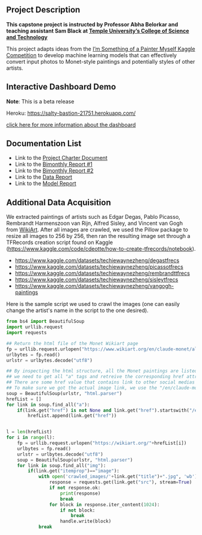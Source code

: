 ## Project Description
**This capstone project is instructed by Professor Abha Belorkar and teaching assistant Sam Black at [Temple University’s College of Science and Technology](https://cst.temple.edu/)**

This project adapts ideas from the [I’m Something of a Painter Myself Kaggle Competition](https://www.kaggle.com/c/gan-getting-started/overview) to develop machine learning models that can effectively convert input photos to Monet-style paintings and potentially styles of other artists.

## Interactive Dashboard Demo 
**Note**: This is a beta release

Heroku: https://salty-bastion-21751.herokuapp.com/ 

[click here for more information about the dashboard](https://github.com/WayneJWZLemon/FlaskGANDemo)

## Documentation List
* Link to the [Project Charter Document](https://github.com/WayneJWZLemon/CIS4496-GANs-Project/blob/main/Docs/Project_Charter.md)
* Link to the [Bimonthly Report #1](https://github.com/WayneJWZLemon/CIS4496-GANs-Project/blob/main/Docs/Bimonthly-Report-%231.md)
* Link to the [Bimonthly Report #2](https://github.com/WayneJWZLemon/CIS4496-GANs-Project/blob/main/Docs/Bimonthly-Report-%232.md)
* Link to the [Data Report](https://github.com/WayneJWZLemon/CIS4496-GANs-Project/blob/main/Docs/Data-Report.md)
* Link to the [Model Report](https://github.com/WayneJWZLemon/CIS4496-GANs-Project/blob/main/Docs/Model-Report.md)

## Additional Data Acquisition
We extracted paintings of artists such as Edgar Degas, Pablo Picasso, Rembrandt Harmenszoon van Rijn, Alfred Sisley, and Vincent van Gogh from [WikiArt](https://www.wikiart.org/). After all images are crawled, we used the Pillow package to resize all images to 256 by 256, then ran the resulting image set through a TFRecords creation script found on Kaggle (https://www.kaggle.com/code/cdeotte/how-to-create-tfrecords/notebook).
* https://www.kaggle.com/datasets/techiewaynezheng/degastfrecs
* https://www.kaggle.com/datasets/techiewaynezheng/picassotfrecs
* https://www.kaggle.com/datasets/techiewaynezheng/rembrandttfrecs
* https://www.kaggle.com/datasets/techiewaynezheng/sisleytfrecs
* https://www.kaggle.com/datasets/techiewaynezheng/vangogh-paintings


Here is the sample script we used to crawl the images (one can easily change the artist's name in the script to the one desired).
```python
from bs4 import BeautifulSoup
import urllib.request
import requests

## Return the html file of the Monet Wikiart page
fp = urllib.request.urlopen("https://www.wikiart.org/en/claude-monet/all-works/text-list")
urlbytes = fp.read()
urlstr = urlbytes.decode("utf8")

## By inspecting the html structure, all the Monet paintings are listed in a table form with the "a" tag
## we need to get all "a" tags and retreive the corresponding href attribute to go to the actual image page
## There are some href value that contains link to other social medias and some values are just None
## To make sure we got the actual image link, we use the "/en/claude-monet/" to check the string
soup = BeautifulSoup(urlstr, "html.parser")
hrefList = []
for link in soup.find_all("a"):
    if(link.get("href") is not None and link.get("href").startswith("/en/claude-monet/")):
        hrefList.append(link.get("href"))


l = len(hrefList)
for i in range(l):
    fp = urllib.request.urlopen("https://wikiart.org/"+hrefList[i])
    urlbytes = fp.read()
    urlstr = urlbytes.decode("utf8")
    soup = BeautifulSoup(urlstr, "html.parser")
    for link in soup.find_all("img"):
        if(link.get("itemprop")=="image"):
            with open('crawled_images/'+link.get("title")+".jpg", 'wb') as handle:
                response = requests.get(link.get("src"), stream=True)
                if not response.ok:
                    print(response)
                    break
                for block in response.iter_content(1024):
                    if not block:
                        break
                    handle.write(block)
            break
```
